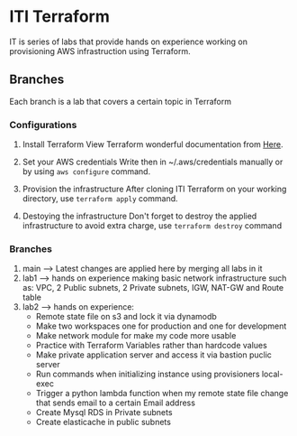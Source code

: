 # ITI Terraform

IT is series of labs that provide hands on experience working on provisioning AWS infrastruction using Terraform.

## Branches

Each branch is a lab that covers a certain topic in Terraform

### Configurations

1. Install Terraform
   View Terraform wonderful documentation from [Here](https://learn.hashicorp.com/tutorials/terraform/install-cli).

2. Set your AWS credentials
   Write then in ~/.aws/credentials manually or by using `aws configure` command.

3. Provision the infrastructure
   After cloning ITI Terraform on your working directory, use `terraform apply` command.

4. Destoying the infrastructure
   Don't forget to destroy the applied infrastructure to avoid extra charge, use `terraform destroy` command

### Branches

1. main --> Latest changes are applied here by merging all labs in it
2. lab1 --> hands on experience making basic network infrastructure such as: VPC, 2 Public subnets, 2 Private subnets, IGW, NAT-GW and Route table
3. lab2 --> hands on experience:
   - Remote state file on s3 and lock it via dynamodb
   - Make two workspaces one for production and one for development
   - Make network module for make my code more usable
   - Practice with Terraform Variables rather than hardcode values
   - Make private application server and access it via bastion puclic server
   - Run commands when initializing instance using provisioners local-exec
   - Trigger a python lambda function when my remote state file change that sends email to a certain Email address
   - Create Mysql RDS in Private subnets
   - Create elasticache in public subnets
